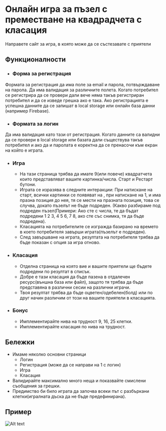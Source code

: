 # Онлайн игра за пъзел с преместване на квадрадчета с класация

Направете сайт за игра, в която може да се състезавате с приятели

## Функционалности

- ### Форма за регистрация
Формата за регистрация да има поле за email и парола, потвърждаване на парола. Да има валидация за различните полета. Когато потребител се регистрира да се провери дали вече няма такъв регистриран потребител и да се изведе грешка ако е така. Ако регистрацията е успешна данните да се запишат в local storage или онлайн база данни (например Firebase).
- ### Формата за логин
Да има валидация като тази от регистрация. Когато данните са валидни да се провери в local storage или базата дали съществува такъв потребител и ако да и паролата е коректна да се пренасочи към екран на който е играта.
- ### Игра
  - На тази страница трябва да имате 9(или повече) квадратчета които представляват вашите картинка/числа. Старт и Рестарт бутони.
  - Играта се изразява в следните интеракции: При натискане на старт, всички картинки се появяват на , при натискане на 1, и има празна позиция до нея, тя се мести на празната позиция, това се случва, докато пъзелът не бъде подреден. (Какво разбираме под подреден пъзел(Примери: Ако сте с числа, те да бъдат подредени 1 2 3, 4 5 6, 7 8, ако сте със снимка, тя да бъде подредена).
  - Класацията на потребителите се изгражда базирано на времето в което потребителя завърши играта(пъзелът е подреден).
  - След завършване на играта, резултата на потребителя трябва да бъде показан с опция за игра отново.
- ### Класация
    - Отделна страница на която вие и вашите приятели ще бъдете подредени по резултат в списък.
    - Добре е тази класация да бъде пазена в отдалечен ресурс(външна база или файл), защото тя трябва да бъде представяна в различни сесии на различни играчи.
    - Твоя резултат трябва да бъде оцветен/одебелен(болд) или по друг начин различим от този на вашите приятели в класацията.

- ### Бонус
  - Имплементирайте нива на трудност 9, 16, 25 клетки.
  - Имплементирайте класация по нива на трудност.

## Бележки
- Имаме няколко основни страници
  - Логин
  - Регистрация (може да се направи на 1 с логин)
  - Игра
  - Класация
- Валидирайте максимално много неща и показвайте смислени съобщения за грешки.
- Предимство би било играта да започва всеки път с разбъркани клетки(игралната дъска да не бъде предефинирана).

## Пример
![Alt text](https://miro.medium.com/max/1400/1*W7jg4GmEjGBypd9WPktasQ.gif "Puzzle example")
